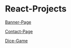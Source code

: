 # React-Projects


<a href="https://banner-page.vercel.app/">Banner-Page</a>
<br/>

<a href="https://react-projects-blue-three.vercel.app/">Contact-Page</a>
<br/>

<a href="https://react-projects-bt76.vercel.app/">Dice-Game</a>
